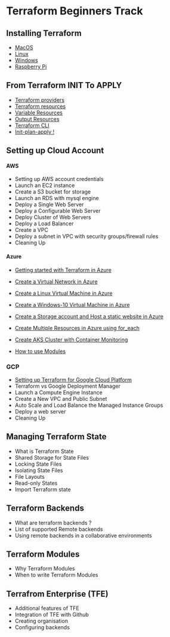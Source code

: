 # Terraform Beginners Track

## Installing Terraform

- [MacOS](https://github.com/MiladYarmohammadi/terralabs/blob/master/beginners/os/mac/README.md)
- [Linux](https://github.com/MiladYarmohammadi/terralabs/tree/master/beginners/os/linux)
- [Windows](https://github.com/MiladYarmohammadi/terralabs/tree/master/beginners/os/windows)
- [Raspberry Pi]()

## From Terraform INIT To APPLY

- [Terraform providers](https://github.com/MiladYarmohammadi/terralabs/blob/master/beginners/providers/README.md)
- [Terraform resources](https://github.com/MiladYarmohammadi/terralabs/blob/master/beginners/resources/README.md)
- [Variable Resources](https://github.com/MiladYarmohammadi/terralabs/blob/master/beginners/resources/variables/README.md)
- [Output Resources](https://github.com/MiladYarmohammadi/terralabs/blob/master/beginners/resources/output/README.md)
- [Terraform CLI](https://github.com/MiladYarmohammadi/terralabs/blob/master/beginners/CLI/README.md)
- [Init-plan-apply !](https://github.com/MiladYarmohammadi/terralabs/blob/master/beginners/init-plan-apply/README.md)

## Setting up Cloud Account

#### AWS

- Setting up AWS account credentials 
- Launch an EC2 instance
- Create a S3 bucket for storage
- Launch an RDS with mysql engine
- Deploy a Single Web Server
- Deploy a Configurable Web Server
- Deploy Cluster of Web Servers
- Deploy a Load Balancer
- Create a VPC 
- Deploy a subnet in VPC with security groups/firewall rules
- Cleaning Up

#### Azure

- [Getting started with Terraform in Azure](https://github.com/MiladYarmohammadi/terralabs/blob/master/beginners/azure/README.md)
- [Create a Virtual Network in Azure](https://github.com/MiladYarmohammadi/terralabs/blob/master/beginners/azure/virtualnetwork)
- [Create a Linux Virtual Machine in Azure](https://github.com/MiladYarmohammadi/terralabs/tree/master/beginners/azure/linuxVM)
- [Create a Windows-10 Virtual Machine in Azure](https://github.com/MiladYarmohammadi/terralabs/tree/master/beginners/azure/windowsVM)
- [Create a Storage account and Host a static website in Azure](https://github.com/MiladYarmohammadi/terralabs/tree/master/beginners/azure/storageAccount)
- [Create Multiple Resources in Azure using for_each](https://github.com/MiladYarmohammadi/terralabs/tree/master/beginners/azure/multiple_resources) 
- [Create AKS Cluster with Container Monitoring](https://github.com/MiladYarmohammadi/terralabs/tree/master/beginners/azure/aks_cluster)

- [How to use Modules](https://github.com/MiladYarmohammadi/terralabs/tree/master/beginners/azure/module_example)

### GCP

- [Setting up Terraform for Google Cloud Platform](https://github.com/MiladYarmohammadi/terralabs/blob/master/beginners/gcp/README.md)
- Terraform vs Google Deployment Manager
- Launch a Compute Engine Instance
- Create a New VPC and Public Subnet
- Auto Scale and Load Balance the Managed Instance Groups
- Deploy a web server
- Cleaning Up

## Managing Terraform State

- What is Terraform State
- Shared Storage for State Files
- Locking State Files
- Isolating State Files
- File Layouts
- Read-only States
- Import Terraform state

## Terraform Backends

- What are terraform backends ?
- List of supported Remote backends 
- Using remote backends in a collaborative environments

## Terraform Modules

- Why Terraform Modules
- When to write Terraform Modules


## Terrafrom Enterprise (TFE)
- Additional features of TFE
- Integration of TFE with Github
- Creating organisation
- Configuring backends
